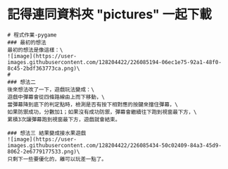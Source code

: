 # **記得連同資料夾 "pictures" 一起下載**
~~~~~~~~~~~~~~~~~~~~~~~~~~~~~~~~~~~~~~~~~~~~~~~~~~~~~~~~~~~~~~~~~~~~~~~~~~~~~~~~~~~~~~~~~~~~~~~~~~
# 程式作業-pygame
### 最初的想法
最初的想法是像這樣：\
![image](https://user-images.githubusercontent.com/128204422/226085194-06ec1e75-92a1-48f0-8c45-2bdf363773ca.png)\
#
### 想法二
後來想法改了一下，遊戲玩法變成：\
遊戲中彈幕會從四條路線由上而下移動，\
當彈幕降到底下的判定點時，檢測是否有按下相對應的按鍵來擋住彈幕，\
如果防禦成功，分數加1；如果沒有成功防禦，彈幕會繼續往下跑到視窗最下方，\
累積3次讓彈幕跑到視窗最下方，遊戲就會結束。

### 想法三 結果變成接水果遊戲
![image](https://user-images.githubusercontent.com/128204422/226085434-50c02409-84a3-45d9-8062-2e6779177533.png)\
只剩下一些要優化的，離可以玩差一點了。
